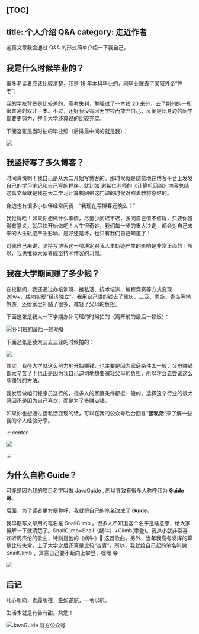 [TOC]
---
title: 个人介绍 Q&A
category: 走近作者
---

<!-- @include: @small-advertisement.snippet.md -->

这篇文章我会通过 Q&A 的形式简单介绍一下我自己。

## 我是什么时候毕业的？

很多老读者应该比较清楚，我是 19 年本科毕业的，刚毕业就去了某家外企“养老”。

我的学校背景是比较差的，高考失利，勉强过了一本线 20 来分，去了荆州的一所很普通的双非一本。不过，还好我没有因为学校而放弃自己，反倒是比身边的同学都要更努力，整个大学还算过的比较充实。

下面这张是当时拍的毕业照（后排最中间的就是我）：

![](https://oss.javaguide.cn/javaguide/%E4%B8%AA%E4%BA%BA%E4%BB%8B%E7%BB%8D.png)

## 我坚持写了多久博客？

时间真快啊！我自己是从大二开始写博客的。那时候就是随意地在博客平台上发发自己的学习笔记和自己写的程序。就比如 [谢希仁老师的《计算机网络》内容总结](../cs-basics/network/computer-network-xiexiren-summary.md) 这篇文章就是我在大二学习计算机网络这门课的时候对照着教材总结的。

身边也有很多小伙伴经常问我：“我现在写博客还晚么？”

我觉得哈！如果你想做什么事情，尽量少问迟不迟，多问自己值不值得，只要你觉得有意义，就尽快开始做吧！人生很奇妙，我们每一步的重大决定，都会对自己未来的人生轨迹产生影响。是好还是坏，也只有我们自己知道了！

对我自己来说，坚持写博客这一项决定对我人生轨迹产生的影响是非常正面的！所以，我也推荐大家养成坚持写博客的习惯。

## 我在大学期间赚了多少钱？

在校期间，我还通过办培训班、接私活、技术培训、编程竞赛等方式变现 20w+，成功实现“经济独立”。我用自己赚的钱去了重庆、三亚、恩施、青岛等地旅游，还给家里补贴了很多，减轻了父母的负担。

下面这张是我大一下学期办补习班的时候拍的（离开前的最后一顿饭）：

![补习班的最后一顿晚餐](https://oss.javaguide.cn/p3-juejin/f36bfd719b9b4463b2f1d3edc51faa97~tplv-k3u1fbpfcp-zoom-1.jpeg)

下面这张是我大三去三亚的时候拍的：

![](https://oss.javaguide.cn/javaguide/psc.jpeg)

其实，我在大学就这么努力地开始赚钱，也主要是因为家庭条件太一般，父母赚钱都太辛苦了！也正是因为我自己迫切地想要减轻父母的负担，所以才会去尝试这么多赚钱的方法。

我发现做咱们程序员这行的，很多人的家庭条件都挺一般的，选择这个行业的很大原因不是因为自己喜欢，而是为了多赚点钱。

如果你也想通过接私活变现的话，可以在我的公众号后台回复“**接私活**”来了解一些我的个人经验分享。

::: center

![](https://oss.javaguide.cn/github/javaguide/gongzhonghaoxuanchuan.png)

:::

## 为什么自称 Guide？

可能是因为我的项目名字叫做 JavaGuide , 所以导致有很多人称呼我为 **Guide 哥**。

后面，为了读者更方便称呼，我就将自己的笔名改成了 **Guide**。

我早期写文章用的笔名是 SnailClimb 。很多人不知道这个名字是啥意思，给大家拆解一下就清楚了。SnailClimb=Snail（蜗牛）+Climb(攀登)。我从小就非常喜欢听周杰伦的歌曲，特别是他的《蜗牛》🐌 这首歌曲，另外，当年我高考发挥的算是比较失常，上了大学之后还算是比较“奋青”，所以，我就给自己起的笔名叫做 SnailClimb ，寓意自己要不断向上攀登，嘿嘿 😁

![](https://oss.javaguide.cn/p3-juejin/37599546f3b34b92a32db579a225aa45~tplv-k3u1fbpfcp-watermark.png)

## 后记

凡心所向，素履所往，生如逆旅，一苇以航。

生活本就是有苦有甜。共勉！

![JavaGuide 官方公众号](https://oss.javaguide.cn/github/javaguide/gongzhonghaoxuanchuan.png)
